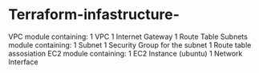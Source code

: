 # Terraform-infastructure-

VPC module containing:
  1 VPC
  1 Internet Gateway
  1 Route Table
Subnets module containing:
  1 Subnet
  1 Security Group for the subnet
  1 Route table assosiation
EC2 module containing:
  1 EC2 Instance (ubuntu)
  1 Network Interface
